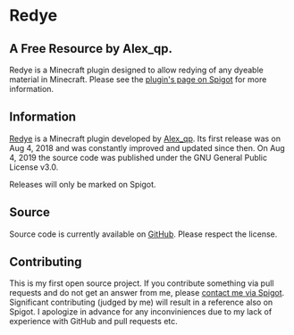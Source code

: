 Redye
===================
A Free Resource by Alex_qp.
------------------------------

Redye is a Minecraft plugin designed to allow redying of any dyeable material in Minecraft. Please see the [plugin's page on Spigot](https://www.spigotmc.org/resources/redye-1-13-x-1-16-x.59446/) for more information.


Information
------------
[Redye](https://www.spigotmc.org/resources/redye-1-13-x-1-16-x.59446/) is a Minecraft plugin developed by [Alex_qp](https://www.spigotmc.org/resources/authors/alex_qp.306806/). Its first release was on Aug 4, 2018 and was constantly improved and updated since then. On Aug 4, 2019 the source code was published under the GNU General Public License v3.0.

Releases will only be marked on Spigot.

Source
------
Source code is currently available on [GitHub](https://github.com/Alex39099/Redye). Please respect the license.

Contributing
------
This is my first open source project. If you contribute something via pull requests and do not get an answer from me, please [contact me via Spigot](https://www.spigotmc.org/resources/authors/alex_qp.306806/). Significant contributing (judged by me) will result in a reference also on Spigot. I apologize in advance for any inconviniences due to my lack of experience with GitHub and pull requests etc. 
